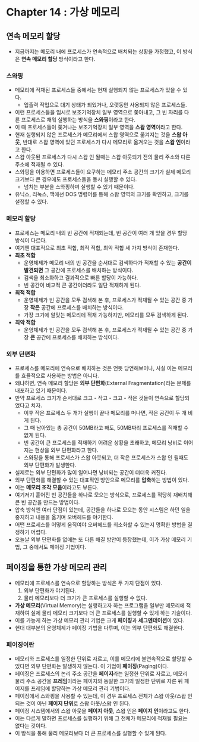 # Chapter 14 : 가상 메모리

## 연속 메모리 할당

- 지금까지는 메모리 내에 프로세스가 연속적으로 배치되는 상황을 가정했고, 이 방식은 **연속 메모리 할당** 방식이라고 한다.

### 스와핑

- 메모리에 적재된 프로세스들 중에서는 현재 실행되지 않는 프로세스가 있을 수 있다.
  - 입출력 작업으로 대기 상태가 되었거나, 오랫동안 사용되지 않은 프로세스들.
- 이런 프로세스들을 임시로 보조기억장치 일부 영역으로 쫓아내고, 그 빈 자리를 다른 프로세스로 채워 실행하는 방식을 **스와핑**이라고 한다.
- 이 때 프로세스들이 쫒겨나는 보조기억장치 일부 영역을 **스왑 영역**이라고 한다.
- 현재 실행되지 않은 프로세스가 메모리에서 스왑 영역으로 옮겨지는 것을 **스왑 아웃**, 반대로 스왑 영역에 있던 프로세스가 다시 메모리로 옮겨오는 것을 **스왑 인**이라고 한다.
- 스왑 아웃된 프로세스가 다시 스왑 인 될때는 스왑 아웃되기 전의 물리 주소와 다른 주소에 적재될 수 있다.
- 스와핑을 이용하면 프로세스들이 요구하는 메모리 주소 공간의 크기가 실제 메모리 크기보다 큰 경우에도 프로세스들을 동시 실행할 수 있다.
  - 넘치는 부분을 스와핑하며 실행할 수 있기 때문이다.
- 유닉스, 리눅스, 맥에선 DOS 명령어를 통해 스왑 영역의 크기를 확인하고, 크기를 설정할 수 있다.

### 메모리 할당

- 프로세스는 메모리 내의 빈 공간에 적재되는데, 빈 공간이 여러 개 있을 경우 할당 방식이 다르다.
- 여기엔 대표적으로 최초 적합, 최적 적합, 최악 적합 세 가지 방식이 존재한다.
- **최초 적합**
  - 운영체제가 메모리 내의 빈 공간을 순서대로 검색하다가 적재할 수 있는 **공간이 발견되면** 그 공간에 프로세스를 배치하는 방식이다.
  - 검색을 최소화하고 결과적으로 빠른 할당이 가능하다.
  - 빈 공간이 비교적 큰 공간이더라도 일단 적재하게 된다.
- **최적 적합**
  - 운영체제가 빈 공간을 모두 검색해 본 후, 프로세스가 적재될 수 있는 공간 중 가장 **작은** 공간에 프로세스를 배치하는 방식이다.
  - 가장 크기에 알맞는 메모리에 적재 가능하지만, 메모리를 모두 검색하게 된다.
- **최악 적합**
  - 운영체제가 빈 공간을 모두 검색해 본 후, 프로세스가 적재될 수 있는 공간 중 가장 **큰** 공간에 프로세스를 배치하는 방식이다.

### 외부 단편화

- 프로세스를 메모리에 연속으로 배치하는 것은 언뜻 당연해보이나, 사실 이는 메모리를 효율적으로 사용하는 방법은 아니다.
- 왜냐하면, 연속 메모리 할당은 **외부 단편화**(External Fragmentation)라는 문제를 내포하고 있기 때문이다.
- 만약 프로세스 크기가 순서대로 크고 - 작고 - 크고 - 작은 것들이 연속으로 할당되었다고 치자.
  - 이후 작은 프로세스 두 개가 실행이 끝나 메모리를 떠나면, 작은 공간이 두 개 비게 된다.
  - 그 때 남아있는 총 공간이 50MB라고 해도, 50MB짜리 프로세스를 적재할 수 없게 된다.
  - 빈 공간이 큰 프로세스를 적재하기 어려운 상황을 초래하고, 메모리 낭비로 이어지는 현상을 외부 단편화라고 한다.
  - 스와핑을 통해 프로세스가 스왑 아웃되고, 더 작은 프로세스가 스왑 인 될때도 외부 단편화가 발생한다.
- 실제로는 외부 단편화가 많이 일어나면 낭비되는 공간이 더더욱 커진다.
- 외부 단편화를  해결할 수 있는 대표적인 방안으로 메모리를 **압축**하는 방법이 있다.
- 이는 **메모리 조각 모음**이라고도 부른다.
- 여기저기 흩어진 빈 공간들을 하나로 모으는 방식으로, 프로세스를 적당히 재배치해 큰 빈 공간을 만드는 방법이다.
- 압축 방식엔 여러 단점이 있는데, 공간들을 하나로 모으는 동안 시스템은 하던 일을 중지하고 내용을 옮기며 오버헤드를 야기한다.
- 어떤 프로세스를 어떻게 움직여야 오버헤드를 최소화할 수 있는지 명확한 방법을 결정하기 어렵다.
- 오늘날 외부 단편화를 없애는 또 다른 해결 방안이 등장했는데, 이가 가상 메모리 기법, 그 중에서도 페이징 기법이다.

## 페이징을 통한 가상 메모리 관리

- 메모리에 프로세스를 연속으로 할당하는 방식은 두 가지 단점이 있다.
  1. 외부 단편화가 야기된다.
  2. 물리 메모리보다 더 크기가 큰 프로세스를 실행할 수 없다.
- **가상 메모리**(Virtual Memory)는 실행하고자 하는 프로그램을 일부만 메모리에 적재하여 실제 물리 메모리 크기보다 더 큰 프로세스를 실행할 수 있게 하는 기술이다.
- 이를 가능케 하는 가상 메모리 관리 기법은 크게 **페이징**과 **세그멘테이션**이 있다.
- 현대 대부분의 운영체제가 페이징 기법을 다루며, 이는 외부 단편화도 해결한다.

### 페이징이란

- 메모리와 프로세스를 일정한 단위로 자르고, 이를 메모리에 불연속적으로 할당할 수 있다면 외부 단편화는 발생하지 않는다. 이 기법이 **페이징**(Paging)이다.
- 페이징은 프로세스의 논리 주소 공간을 **페이지**라는 일정한 단위로 자르고, 메모리 물리 주소 공간을 **프레임**이라는 페이지와 동일한 크기의 일정한 단위로 자른 뒤 페이지를 프레임에 할당하는 가상 메모리 관리 기법이다.
- 페이징에서 스와핑을 사용할 수 있는데, 이 경우 프로세스 전체가 스왑 아웃/스왑 인 되는 것이 아닌 **페이지 단위**로 스왑 아웃/스왑 인 된다.
- 페이징 시스템에서의 스왑 아웃을 **페이지 아웃**, 스왑 인은 **페이지 인**이라고도 한다.
- 이는 다르게 말하면 프로세스를 실행하기 위해 그 전체가 메모리에 적재될 필요는 없다는 것이다.
- 이 방식을 통해 물리 메모리보다 더 큰 프로세스를 실행할 수 있게 된다.